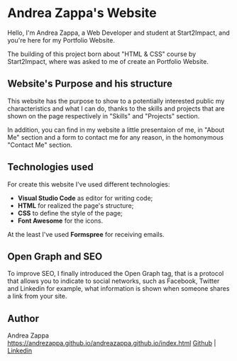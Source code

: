 # Andrea Zappa's Website
Hello, I'm Andrea Zappa, a Web Developer and student at Start2Impact, and you're here for my Portfolio Website.

The building of this project born about "HTML & CSS" course by Start2Impact, where was asked to me of create an Portfolio Website.
## Website's Purpose and his structure
This website has the purpose to show to a potentially interested public my characteristics and what I can do, thanks to the skills and projects that are shown on the page respectively in "Skills" and "Projects" section.

In addition, you can find in my website a little presentaion of me, in "About Me" section and a form to contact me for any reason, in the homonymous "Contact Me" section.
## Technologies used
For create this website I've used different technologies:
* **Visual Studio Code** as editor for writing code; 
* **HTML** for realized the page's structure;
* **CSS** to define the style of the page; 
* **Font Awesome** for the icons.

At the least I've used **Formspree** for receiving emails.
## Open Graph and SEO
To improve SEO, I finally introduced the Open Graph tag, that is a protocol that allows you to indicate to social networks, such as Facebook, Twitter and Linkedin for example, what information is shown when someone shares a link from your site.
## Author
Andrea Zappa
https://andrezappa.github.io/andreazappa.github.io/index.html
[Github](https://github.com/andrezappa) | [Linkedin](https://www.linkedin.com/in/andrea-zappa-b823751b2/)
